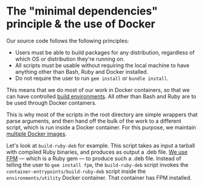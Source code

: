# The "minimal dependencies" principle & the use of Docker

Our source code follows the following principles:

 * Users must be able to build packages for any distribution, regardless of which OS or distribution they're running on.
 * All scripts must be usable without requiring the local machine to have anything other than Bash, Ruby and Docker installed.
 * Do not require the user to run `gem install` or `bundle install`.

This means that we do most of our work in Docker containers, so that we can have controlled [build environments](build-environments.md). All other than Bash and Ruby are to be used through Docker containers.

This is why most of the scripts in the root directory are simple wrappers that parse arguments, and then hand off the bulk of the work to a different script, which is run inside a Docker container. For this purpose, we maintain [multiple Docker images](build-environments.md).

Let's look at `build-ruby-deb` for example. This script takes as input a tarball with compiled Ruby binaries, and produces as output a .deb file. [We use FPM](https://www.joyfulbikeshedding.com/blog/2020-08-03-how-debian-packaging-works.html) — which is a Ruby gem — to produce such a .deb file. Instead of telling the user to `gem install fpm`, the `build-ruby-deb` script invokes the `container-entrypoints/build-ruby-deb` script inside the `environments/utility` Docker container. That container has FPM installed.
